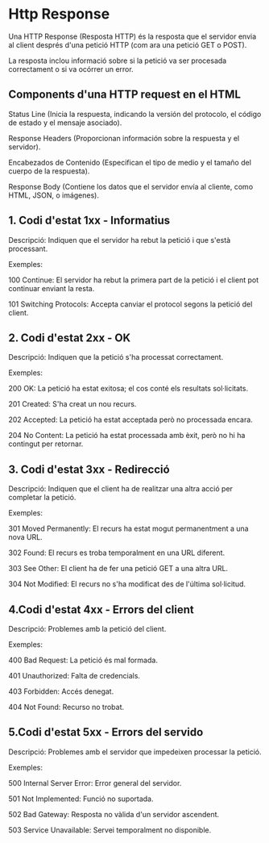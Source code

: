 # Http Response
Una HTTP Response (Resposta HTTP) és la resposta que el servidor envia al client després d'una petició HTTP (com ara una petició GET o POST).

La resposta inclou informació sobre si la petició va ser procesada correctament o si va ocórrer un error.

## Components d'una HTTP request en el HTML

Status Line (Inicia la respuesta, indicando la versión del protocolo, el código de estado y el mensaje asociado).

Response Headers (Proporcionan información sobre la respuesta y el servidor).

Encabezados de Contenido (Especifican el tipo de medio y el tamaño del cuerpo de la respuesta).

Response Body (Contiene los datos que el servidor envía al cliente, como HTML, JSON, o imágenes).

## 1. Codi d'estat 1xx - Informatius

Descripció: Indiquen que el servidor ha rebut la petició i que s'està processant.

Exemples:

100 Continue: El servidor ha rebut la primera part de la petició i el client pot continuar enviant la resta.

101 Switching Protocols: Accepta canviar el protocol segons la petició del client.

## 2. Codi d'estat 2xx - OK

Descripció: Indiquen que la petició s'ha processat correctament.

Exemples:

200 OK: La petició ha estat exitosa; el cos conté els resultats sol·licitats.

201 Created: S'ha creat un nou recurs.

202 Accepted: La petició ha estat acceptada però no processada encara.

204 No Content: La petició ha estat processada amb èxit, però no hi ha contingut per retornar.

## 3. Codi d'estat 3xx - Redirecció

Descripció: Indiquen que el client ha de realitzar una altra acció per completar la petició.

Exemples:

301 Moved Permanently: El recurs ha estat mogut permanentment a una nova URL.

302 Found: El recurs es troba temporalment en una URL diferent.

303 See Other: El client ha de fer una petició GET a una altra URL.

304 Not Modified: El recurs no s'ha modificat des de l'última sol·licitud.

## 4.Codi d'estat 4xx - Errors del client

Descripció: Problemes amb la petició del client.

Exemples:

400 Bad Request: La petició és mal formada.

401 Unauthorized: Falta de credencials.

403 Forbidden: Accés denegat.

404 Not Found: Recurso no trobat.

## 5.Codi d'estat 5xx - Errors del servido

Descripció: Problemes amb el servidor que impedeixen processar la petició.

Exemples:

500 Internal Server Error: Error general del servidor.

501 Not Implemented: Funció no suportada.

502 Bad Gateway: Resposta no vàlida d'un servidor ascendent.

503 Service Unavailable: Servei temporalment no disponible.
